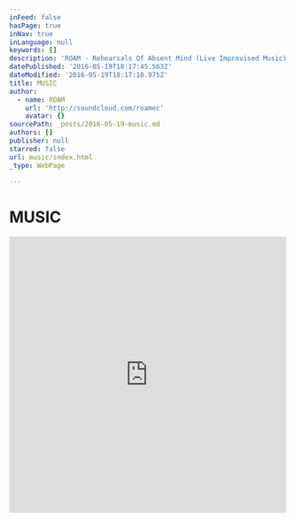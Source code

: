 ```yaml
---
inFeed: false
hasPage: true
inNav: true
inLanguage: null
keywords: []
description: 'ROAM - Rehearsals Of Absent Mind (Live Improvised Music) Music and sound project with a firm belief in improvised music as the purest language. These are conversations of musicians, interactive compositions, written topics or totally improvised ideas that sprout in an innocent way, it is a form of meditation, of self-knowledge and experimentation, with a goal of achieving higher levels of consciousness and enjoyment for both listener and player.'
datePublished: '2016-05-19T18:17:45.563Z'
dateModified: '2016-05-19T18:17:10.975Z'
title: MUSIC
author:
  - name: ROAM
    url: 'http://soundcloud.com/roamec'
    avatar: {}
sourcePath: _posts/2016-05-19-music.md
authors: []
publisher: null
starred: false
url: music/index.html
_type: WebPage

---
```

# MUSIC

<iframe src="https://cdn.embedly.com/widgets/media.html?src=https%3A%2F%2Fw.soundcloud.com%2Fplayer%2F%3Fvisual%3Dtrue%26url%3Dhttp%253A%252F%252Fapi.soundcloud.com%252Fusers%252F3141951%26show_artwork%3Dtrue&amp;url=https%3A%2F%2Fm.soundcloud.com%2Froamec&amp;image=http%3A%2F%2Fi1.sndcdn.com%2Favatars-000222191854-2zy4qi-t500x500.jpg&amp;key=b7d04c9b404c499eba89ee7072e1c4f7&amp;type=text%2Fhtml&amp;schema=soundcloud" width="500" height="500" scrolling="no" frameborder="0" allowfullscreen="" style=""></iframe>